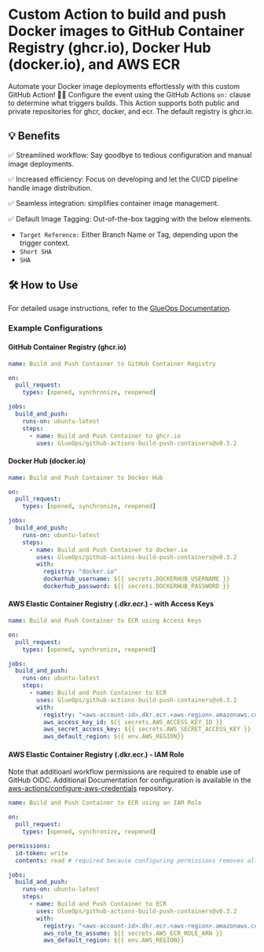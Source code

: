 # Custom Action to build and push Docker images to GitHub Container Registry (ghcr.io), Docker Hub (docker.io), and AWS ECR

Automate your Docker image deployments effortlessly with this custom GitHub Action! 🚀💪
Configure the event using the GitHub Actions `on:` clause to determine what triggers builds.
This Action supports both public and private repositories for ghcr, docker, and ecr.
The default registry is ghcr.io.

## 💡 Benefits

✅ Streamlined workflow: Say goodbye to tedious configuration and manual image deployments.

✅ Increased efficiency: Focus on developing and let the CI/CD pipeline handle image distribution.

✅ Seamless integration: simplifies container image management.

✅ Default Image Tagging: Out-of-the-box tagging with the below elements.

* `Target Reference:` Either Branch Name or Tag, depending upon the trigger context.
* `Short SHA`
* `SHA`

## 🛠️ How to Use

For detailed usage instructions, refer to the [GlueOps Documentation](https://glueops.dev/docs/deploy-applications/deploy-hello-world-to-glueops#add-ci-to-publish-a-docker-image-to-github-container-registry).

### Example Configurations

#### **GitHub Container Registry (ghcr.io)**

```yaml
name: Build and Push Container to GitHub Container Registry

on:
  pull_request:
    types: [opened, synchronize, reopened]

jobs:
  build_and_push:
    runs-on: ubuntu-latest
    steps:
      - name: Build and Push Container to ghcr.io
        uses: GlueOps/github-actions-build-push-containers@v0.3.2
```

#### **Docker Hub (docker.io)**

```yaml
name: Build and Push Container to Docker Hub

on:
  pull_request:
    types: [opened, synchronize, reopened]

jobs:
  build_and_push:
    runs-on: ubuntu-latest
    steps:
      - name: Build and Push Container to docker.io
        uses: GlueOps/github-actions-build-push-containers@v0.3.2
        with:
          registry: "docker.io"
          dockerhub_username: ${{ secrets.DOCKERHUB_USERNAME }}
          dockerhub_password: ${{ secrets.DOCKERHUB_PASSWORD }}
```

#### **AWS Elastic Container Registry (.dkr.ecr.) - with Access Keys**

```yaml
name: Build and Push Container to ECR using Access Keys

on:
  pull_request:
    types: [opened, synchronize, reopened]

jobs:
  build_and_push:
    runs-on: ubuntu-latest
    steps:
      - name: Build and Push Container to ECR
        uses: GlueOps/github-actions-build-push-containers@v0.3.2
        with:
          registry: "<aws-account-id>.dkr.ecr.<aws-region>.amazonaws.com"
          aws_access_key_id: ${{ secrets.AWS_ACCESS_KEY_ID }}
          aws_secret_access_key: ${{ secrets.AWS_SECRET_ACCESS_KEY }}
          aws_default_region: ${{ env.AWS_REGION}}
```

#### **AWS Elastic Container Registry (.dkr.ecr.) - IAM Role**

Note that additioanl workflow permissions are required to enable use of GitHub OIDC.  Additional Documentation for configuration is available in the [aws-actions/configure-aws-credentials](https://github.com/aws-actions/configure-aws-credentials#oidc) repository.

```yaml
name: Build and Push Container to ECR using an IAM Role

on:
  pull_request:
    types: [opened, synchronize, reopened]

permissions:
  id-token: write
  contents: read # required because configuring permissions removes all permissions not declared

jobs:
  build_and_push:
    runs-on: ubuntu-latest
    steps:
      - name: Build and Push Container to ECR
        uses: GlueOps/github-actions-build-push-containers@v0.3.2
        with:
          registry: "<aws-account-id>.dkr.ecr.<aws-region>.amazonaws.com"
          aws_role_to_assume: ${{ secrets.AWS_ECR_ROLE_ARN }}
          aws_default_region: ${{ env.AWS_REGION}}
```
